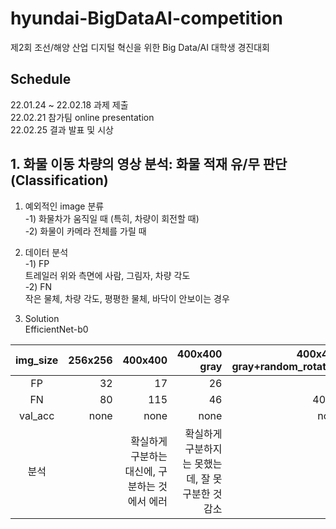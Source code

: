 # hyundai-BigDataAI-competition
제2회 조선/해양 산업 디지털 혁신을 위한 Big Data/AI 대학생 경진대회  

## Schedule
22.01.24 ~ 22.02.18 과제 제출  
22.02.21 참가팀 online presentation  
22.02.25 결과 발표 및 시상  

## 1. 화물 이동 차량의 영상 분석: 화물 적재 유/무 판단(Classification)
1. 예외적인 image 분류  
-1) 화물차가 움직일 때 (특히, 차량이 회전할 때)  
-2) 화물이 카메라 전체를 가릴 때  
  
2. 데이터 분석  
-1) FP  
트레일러 위와 측면에 사람, 그림자, 차량 각도  
-2) FN  
작은 물체, 차량 각도, 평평한 물체, 바닥이 안보이는 경우  
  
3. Solution  
EfficientNet-b0  
  
|img_size|256x256|400x400|400x400 gray|400x400 gray+random_rotation|
|:------:|---:|---:|---:|---:|
|FP|32|17|26||
|FN|80|115|46|400 > |
|val_acc|none|none|none|none|
|분석||확실하게 구분하는 대신에, 구분하는 것에서 에러|확실하게 구분하지는 못했는데, 잘 못 구분한 것 감소||
